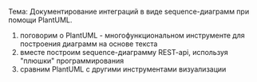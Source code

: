 Тема: Документирование интеграций в виде sequence-диаграмм при помощи PlantUML.
1. поговорим о PlantUML - многофункциональном инструменте для построения диаграмм на основе текста
2. вместе построим sequence-диаграмму REST-api, используя "плюшки" программирования
3. сравним PlantUML с другими инструментами визуализации